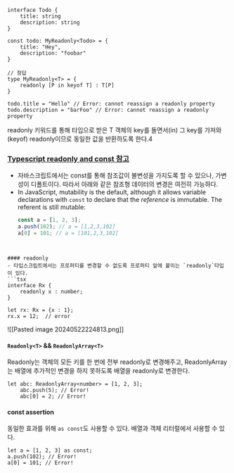 ```tsx
interface Todo {
	title: string
	description: string
}

const todo: MyReadonly<Todo> = {
	title: "Hey",
	description: "foobar"
}

// 정답
type MyReadonly<T> = {	
	readonly [P in keyof T] : T[P]
}

todo.title = "Hello" // Error: cannot reassign a readonly property
todo.description = "barFoo" // Error: cannot reassign a readonly property
```

readonly 키워드를 통해 타입으로 받은 T 객체의 key를 돌면서(in) 그 key를 가져와(keyof) readonly이므로 동일한 값을 반환하도록 한다.4

### [Typescript readonly and const 참고](https://www.typescriptlang.org/docs/handbook/typescript-in-5-minutes-func.html#readonly-and-const)
- 자바스크립트에서는 const를 통해 참조값이 불변성을 가지도록 할 수 있으나, 가변성이 디폴트이다. 따라서 아래와 같은 참조형 데이터의 변경은 여전히 가능하다.
- In JavaScript, mutability is the default, although it allows variable declarations with `const` to declare that the _reference_ is immutable. The referent is still mutable:
  ```js
  const a = [1, 2, 3];
  a.push(102); // a = [1,2,3,102]
  a[0] = 101; // a = [101,2,3,102]
```


#### readonly
- 타입스크립트에서는 프로퍼티를 변경할 수 없도록 프로퍼티 앞에 붙이는 `readonly`타입이 있다.
```tsx
interface Rx {
	readonly x : number;
}

let rx: Rx = {x : 1};
rx.x = 12;  // error
```
![[Pasted image 20240522224813.png]]


#### `Readonly<T>` && `ReadonlyArray<T>`
Readonly는 객체의 모든 키를 한 번에 전부 readonly로 변경해주고,
ReadonlyArray는 배열에 추가적인 변경을 하지 못하도록 배열을 readonly로 변경한다.
```tsx
let abc: ReadonlyArray<number> = [1, 2, 3];
	abc.push(5); // Error!
	abc[0] = 2; // Error!
```

#### const assertion
동일한 효과를 위해 `as const`도 사용할 수 있다. 배열과 객체 리터럴에서 사용할 수 있다.
```tsx
let a = [1, 2, 3] as const;
a.push(102); // Error!
a[0] = 101; // Error!
```




